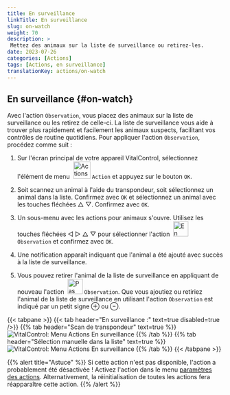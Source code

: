 ```yaml
---
title: En surveillance
linkTitle: En surveillance
slug: on-watch
weight: 70
description: >
 Mettez des animaux sur la liste de surveillance ou retirez-les.
date: 2023-07-26
categories: [Actions]
tags: [Actions, en surveillance]
translationKey: actions/on-watch
---
```


## En surveillance {#on-watch}

Avec l'action `Observation`, vous placez des animaux sur la liste de surveillance ou les retirez de celle-ci. La liste de surveillance vous aide à trouver plus rapidement et facilement les animaux suspects, facilitant vos contrôles de routine quotidiens. Pour appliquer l'action `Observation`, procédez comme suit :

1. Sur l'écran principal de votre appareil VitalControl, sélectionnez l'élément de menu &nbsp;<img src="/icons/actions.svg" width="40" align="bottom" alt="Actions" /> `Action` et appuyez sur le bouton `OK`.

2. Soit scannez un animal à l'aide du transpondeur, soit sélectionnez un animal dans la liste. Confirmez avec `OK` et sélectionnez un animal avec les touches fléchées △ ▽. Confirmez avec `OK`.

3. Un sous-menu avec les actions pour animaux s'ouvre. Utilisez les touches fléchées ◁ ▷ △ ▽ pour sélectionner l'action &nbsp;<img src="/icons/actions/on-watch.svg" width="35" align="bottom" alt="En surveillance" /> `Observation` et confirmez avec `OK`.

4. Une notification apparaît indiquant que l'animal a été ajouté avec succès à la liste de surveillance.

5. Vous pouvez retirer l'animal de la liste de surveillance en appliquant de nouveau l'action &nbsp;<img src="/icons/actions/on-watch-minus.svg" width="35" align="bottom" alt="Pas en surveillance" />  `Observation`. Que vous ajoutiez ou retiriez l'animal de la liste de surveillance en utilisant l'action `Observation` est indiqué par un petit signe ⊕ ou ⊖.

{{< tabpane >}}
{{< tab header="En surveillance :" text=true disabled=true />}}
{{% tab header="Scan de transpondeur" text=true %}}
![VitalControl: Menu Actions En surveillance](../images/onwatch-scan.png "En surveillance")
{{% /tab %}}
{{% tab header="Sélection manuelle dans la liste" text=true %}}
![VitalControl: Menu Actions En surveillance](../images/onwatch.png "En surveillance")
{{% /tab %}}
{{< /tabpane >}}

{{% alert title="Astuce" %}}
Si cette action n'est pas disponible, l'action a probablement été désactivée ! Activez l'action dans le menu [paramètres des actions](../setting/). Alternativement, la réinitialisation de toutes les actions fera réapparaître cette action.
{{% /alert %}}

